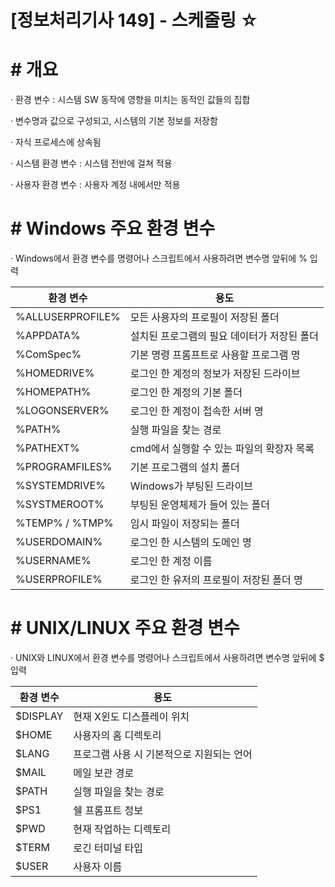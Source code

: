 

# [정보처리기사 149] - 스케줄링 ☆



# **# 개요**

· 환경 변수 : 시스템 SW 동작에 영향을 미치는 동적인 값들의 집합

· 변수명과 값으로 구성되고, 시스템의 기본 정보를 저장함

· 자식 프로세스에 상속됨

· 시스템 환경 변수 : 시스템 전반에 걸쳐 적용

· 사용자 환경 변수 : 사용자 계정 내에서만 적용



# **# Windows 주요 환경 변수**

· Windows에서 환경 변수를 명령어나 스크립트에서 사용하려면 변수명 앞뒤에 % 입력

| **환경 변수**    | **용도**                                    |
| ---------------- | ------------------------------------------- |
| %ALLUSERPROFILE% | 모든 사용자의 프로필이 저장된 폴더          |
| %APPDATA%        | 설치된 프로그램의 필요 데이터가 저장된 폴더 |
| %ComSpec%        | 기본 명령 프롬프트로 사용할 프로그램 명     |
| %HOMEDRIVE%      | 로그인 한 계정의 정보가 저장된 드라이브     |
| %HOMEPATH%       | 로그인 한 계정의 기본 폴더                  |
| %LOGONSERVER%    | 로그인 한 계정이 접속한 서버 명             |
| %PATH%           | 실행 파일을 찾는 경로                       |
| %PATHEXT%        | cmd에서 실행할 수 있는 파일의 확장자 목록   |
| %PROGRAMFILES%   | 기본 프로그램의 설치 폴더                   |
| %SYSTEMDRIVE%    | Windows가 부팅된 드라이브                   |
| %SYSTMEROOT%     | 부팅된 운영체제가 들어 있는 폴더            |
| %TEMP% / %TMP%   | 임시 파일이 저장되는 폴더                   |
| %USERDOMAIN%     | 로그인 한 시스템의 도메인 명                |
| %USERNAME%       | 로그인 한 계정 이름                         |
| %USERPROFILE%    | 로그인 한 유저의 프로필이 저장된 폴더 명    |



# **# UNIX/LINUX 주요 환경 변수**

· UNIX와 LINUX에서 환경 변수를 명령어나 스크립트에서 사용하려면 변수명 앞뒤에 $ 입력

| **환경 변수** | **용도**                                  |
| ------------- | ----------------------------------------- |
| $DISPLAY      | 현재 X윈도 디스플레이 위치                |
| $HOME         | 사용자의 홈 디렉토리                      |
| $LANG         | 프로그램 사용 시 기본적으로 지원되는 언어 |
| $MAIL         | 메일 보관 경로                            |
| $PATH         | 실행 파일을 찾는 경로                     |
| $PS1          | 쉘 프롬프트 정보                          |
| $PWD          | 현재 작업하는 디렉토리                    |
| $TERM         | 로긴 터미널 타입                          |
| $USER         | 사용자 이름                               |